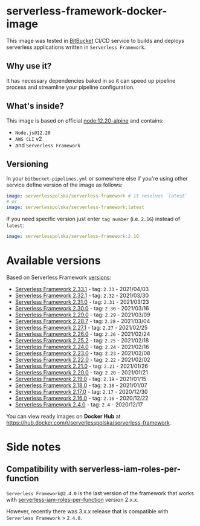# serverless-framework-docker-image

This image was tested in [BitBucket](https://bitbucket.org) CI/CD service to builds and deploys serverless applications written in `Serverless Framework`.

## Why use it?

It has necessary dependencies baked in so it can speed up pipeline process and streamline your pipeline configuration.

## What's inside?
This image is based on official [node:12.20-alpine](https://hub.docker.com/_/node) and contains:

* `Node.js@12.20`
* `AWS CLI` v2
* and `Serverless Framework`

## Versioning
In your `bitbucket-pipelines.yml` or somewhere else if you're using other service define version of the image as follows:

```YAML
image: serverlesspolska/serverless-framework # it resolves `latest`
# or
image: serverlesspolska/serverless-framework:latest
```

If you need specific version just enter `tag number` (i.e. `2.16`) instead of `latest`:
```YAML
image: serverlesspolska/serverless-framework:2.16

```

# Available versions

Based on Serverless Framework [versions](https://github.com/serverless/serverless/releases):

* [Serverless Framework 2.33.1](https://github.com/serverless/serverless/releases/tag/v2.33.1) - tag: `2.33` - 2021/04/03
* [Serverless Framework 2.32.1](https://github.com/serverless/serverless/releases/tag/v2.32.1) - tag: `2.32` - 2021/03/30
* [Serverless Framework 2.31.0](https://github.com/serverless/serverless/releases/tag/v2.31.0) - tag: `2.31` - 2021/03/23
* [Serverless Framework 2.30.0](https://github.com/serverless/serverless/releases/tag/2.30.0) - tag: `2.30` - 2021/03/16
* [Serverless Framework 2.29.0](https://github.com/serverless/serverless/releases/tag/2.29.0) - tag: `2.29` - 2021/03/09
* [Serverless Framework 2.28.7](https://github.com/serverless/serverless/releases/tag/2.28.0) - tag: `2.28` - 2021/03/04
* [Serverless Framework 2.27.1](https://github.com/serverless/serverless/releases/tag/2.27.0) - tag: `2.27` - 2021/02/25
* [Serverless Framework 2.26.0](https://github.com/serverless/serverless/releases/tag/2.26.0) - tag: `2.26` - 2021/02/24
* [Serverless Framework 2.25.2](https://github.com/serverless/serverless/releases/tag/2.25.0) - tag: `2.25` - 2021/02/18
* [Serverless Framework 2.24.0](https://github.com/serverless/serverless/releases/tag/2.24.0) - tag: `2.24` - 2021/02/16
* [Serverless Framework 2.23.0](https://github.com/serverless/serverless/releases/tag/2.23.0) - tag: `2.23` - 2021/02/08
* [Serverless Framework 2.22.0](https://github.com/serverless/serverless/releases/tag/2.22.0) - tag: `2.22` - 2021/02/02
* [Serverless Framework 2.21.0](https://github.com/serverless/serverless/releases/tag/2.21.0) - tag: `2.21` - 2021/01/26
* [Serverless Framework 2.20.0](https://github.com/serverless/serverless/releases/tag/2.20.0) - tag: `2.20` - 2021/01/21
* [Serverless Framework 2.19.0](https://github.com/serverless/serverless/releases/tag/2.19.0) - tag: `2.19` - 2021/01/15
* [Serverless Framework 2.18.0](https://github.com/serverless/serverless/releases/tag/2.18.0) - tag: `2.18` - 2021/01/07
* [Serverless Framework 2.17.0](https://github.com/serverless/serverless/releases/tag/2.17.0) - tag: `2.17` - 2020/12/30
* [Serverless Framework 2.16.0](https://github.com/serverless/serverless/releases/tag/2.16.0) - tag: `2.16` - 2020/12/22
* [Serverless Framework 2.4.0](https://github.com/serverless/serverless/releases/tag/2.4.0) - tag: `2.4` - 2020/12/17

You can view ready images on **Docker Hub** at https://hub.docker.com/r/serverlesspolska/serverless-framework.


# Side notes
## Compatibility with serverless-iam-roles-per-function

`Serverless Framework@2.4.0` is the last version of the framework that works with [serverless-iam-roles-per-function](https://github.com/functionalone/serverless-iam-roles-per-function) version 2.x.x. 

However, recently there was 3.x.x release that is compatible with `Serverless Framework` > `2.4.0`.

